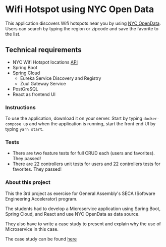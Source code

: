 # Wifi Hotspot using NYC Open Data

This application discovers Wifi hotspots near you by using [NYC OpenData](https://opendata.cityofnewyork.us/). Users can search by typing the region or zipcode and save the favorite to the list.

## Technical requirements

* NYC Wifi Hotspot locations [API](https://data.cityofnewyork.us/City-Government/NYC-Wi-Fi-Hotspot-Locations/yjub-udmw)
* Spring Boot
* Spring Cloud
    * Eureka Service Discovery and Registry
    * Zuul Gateway Service
* PostGreSQL
* React as frontend UI

### Instructions

To use the application, download it on your server. Start by typing `docker-compose up` and when the application is running, start the front end UI by typing `yarn start`.

### Tests

* There are two feature tests for full CRUD each (users and favorites). They passed!
* There are 22 controllers unit tests for users and 22 controllers tests for favorites. They passed!

### About this project

This the 3rd project as exercise for General Assembly's SECA (Software Engineering Accelerator) program.

The students had to develop a Microservice application using Spring Boot, Spring Cloud, and React and use NYC OpenData as data source.

They also have to write a case study to present and explain why the use of Microservice in this case.

The case study can be found [here](https://github.com/bruno78/ms-project-3/blob/master/CASE_STUDY.md)